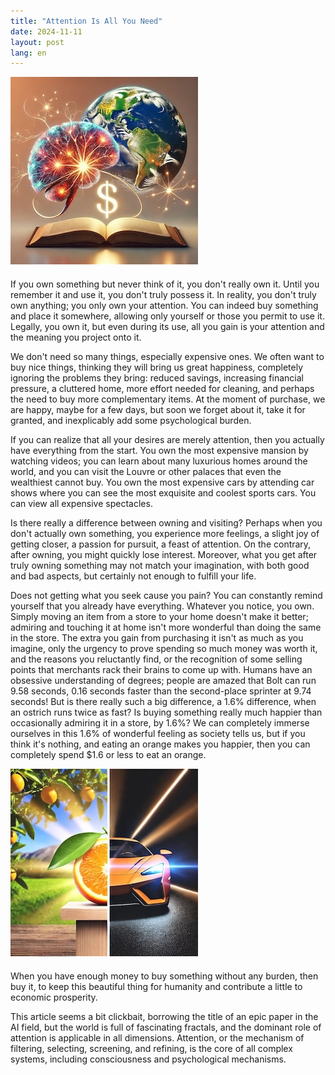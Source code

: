 ```yaml
---
title: "Attention Is All You Need"
date: 2024-11-11
layout: post
lang: en
---
```


<div style="margin-bottom: 20px">
  <img src="/assets/2024-11-11-attention/attention.jpg" class="centered-image" />
</div>

<meta property="og:image" content="https://junbo.li/assets/2024-11-11-attention/attention.jpg">

If you own something but never think of it, you don't really own it. Until you remember it and use it, you don't truly possess it. In reality, you don't truly own anything; you only own your attention. You can indeed buy something and place it somewhere, allowing only yourself or those you permit to use it. Legally, you own it, but even during its use, all you gain is your attention and the meaning you project onto it.

We don't need so many things, especially expensive ones. We often want to buy nice things, thinking they will bring us great happiness, completely ignoring the problems they bring: reduced savings, increasing financial pressure, a cluttered home, more effort needed for cleaning, and perhaps the need to buy more complementary items. At the moment of purchase, we are happy, maybe for a few days, but soon we forget about it, take it for granted, and inexplicably add some psychological burden.

If you can realize that all your desires are merely attention, then you actually have everything from the start. You own the most expensive mansion by watching videos; you can learn about many luxurious homes around the world, and you can visit the Louvre or other palaces that even the wealthiest cannot buy. You own the most expensive cars by attending car shows where you can see the most exquisite and coolest sports cars. You can view all expensive spectacles.

Is there really a difference between owning and visiting? Perhaps when you don't actually own something, you experience more feelings, a slight joy of getting closer, a passion for pursuit, a feast of attention. On the contrary, after owning, you might quickly lose interest. Moreover, what you get after truly owning something may not match your imagination, with both good and bad aspects, but certainly not enough to fulfill your life.

Does not getting what you seek cause you pain? You can constantly remind yourself that you already have everything. Whatever you notice, you own. Simply moving an item from a store to your home doesn't make it better; admiring and touching it at home isn't more wonderful than doing the same in the store. The extra you gain from purchasing it isn't as much as you imagine, only the urgency to prove spending so much money was worth it, and the reasons you reluctantly find, or the recognition of some selling points that merchants rack their brains to come up with. Humans have an obsessive understanding of degrees; people are amazed that Bolt can run 9.58 seconds, 0.16 seconds faster than the second-place sprinter at 9.74 seconds! But is there really such a big difference, a 1.6% difference, when an ostrich runs twice as fast? Is buying something really much happier than occasionally admiring it in a store, by 1.6%? We can completely immerse ourselves in this 1.6% of wonderful feeling as society tells us, but if you think it's nothing, and eating an orange makes you happier, then you can completely spend $1.6 or less to eat an orange.

<div style="margin-bottom: 20px">
  <img src="/assets/2024-11-11-attention/orange-car.jpg" class="centered-image" />
</div>

When you have enough money to buy something without any burden, then buy it, to keep this beautiful thing for humanity and contribute a little to economic prosperity.

This article seems a bit clickbait, borrowing the title of an epic paper in the AI field, but the world is full of fascinating fractals, and the dominant role of attention is applicable in all dimensions. Attention, or the mechanism of filtering, selecting, screening, and refining, is the core of all complex systems, including consciousness and psychological mechanisms.